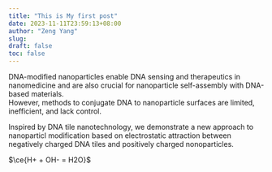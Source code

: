 ```yaml
---
title: "This is My first post"
date: 2023-11-11T23:59:13+08:00
author: "Zeng Yang"
slug:
draft: false
toc: false
---
```



DNA-modified nanoparticles enable DNA sensing and therapeutics in nanomedicine and are also crucial for nanoparticle self-assembly with DNA-based materials. <br>
However, methods to conjugate DNA to nanoparticle surfaces are limited, inefficient, and lack control.

Inspired by DNA tile nanotechnology, we demonstrate a new approach to nanoparticl modification based on electrostatic attraction between negatively charged DNA tiles and positively charged nonoparticles. 

$\ce{H+ + OH- = H2O}$